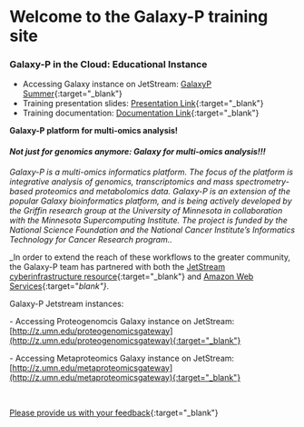 <p align="center"> 

# Welcome to the Galaxy-P training site

</p>

### **Galaxy-P in the Cloud: Educational Instance**



- Accessing Galaxy instance on JetStream: [GalaxyP Summer](http://z.umn.edu/galaxypsummer){:target="_blank"}
- Training presentation slides: [Presentation Link](https://z.umn.edu/ASMS2017presentation){:target="_blank"}
- Training documentation: [Documentation Link](https://z.umn.edu/ASMS2017documentation){:target="_blank"}

**Galaxy-P platform for multi-omics analysis!**

#### ***Not just for genomics anymore: Galaxy for multi-omics analysis!!!*** 
_Galaxy-P is a multi-omics informatics platform. The focus of the platform is integrative analysis of genomics, transcriptomics and mass spectrometry-based proteomics and metabolomics data. Galaxy-P is an extension of the popular Galaxy bioinformatics platform, and is being actively developed by the Griffin research group at the University of Minnesota in collaboration with the Minnesota Supercomputing Institute.  The project is funded by the National Science Foundation and the National Cancer Institute’s Informatics Technology for Cancer Research program.._

_In order to extend the reach of these workflows to the greater community, the Galaxy-P team has partnered with both the [JetStream cyberinfrastructure resource](http://jetstream-cloud.org/){:target="_blank"} and [Amazon Web Services](https://aws.amazon.com){:target="_blank"}_.  



Galaxy-P Jetstream instances:

\- Accessing Proteogenomcis Galaxy instance on JetStream: [http://z.umn.edu/proteogenomicsgateway](http://z.umn.edu/proteogenomicsgateway){:target="_blank"}

\- Accessing Metaproteomics Galaxy instance on JetStream: [http://z.umn.edu/metaproteomicsgateway](http://z.umn.edu/metaproteomicsgateway){:target="_blank"}

<br>

[Please provide us with your feedback](https://z.umn.edu/asms2017fb){:target="_blank"}
